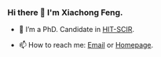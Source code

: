 ### Hi there 👋 I'm Xiachong Feng.

- 🌱 I’m a PhD. Candidate in [HIT-SCIR](http://ir.hit.edu.cn/).
<!-- - 💬 Communicate with me: [Zhihu](https://www.zhihu.com/people/), [WeChat](https://mp.weixin.qq.com/s/). -->
- 📫 How to reach me: [Email](mailto:xiachongfeng1996@gmail.com) or [Homepage](http://xcfeng.net/).
<!-- - ⚡ Fun fact: Love music, sining, animation, sports and all good things in my life.
 -->
<!-- <a href="https://yizhen20133868.github.io/">
  <img align="left" src="https://github-readme-stats.vercel.app/api?username=yizhen20133868&count_private=true&show_icons=true" />
</a>   -->

<!--
<a href="https://yizhen20133868.github.io/">
    <img align="left" src="https://github-readme-stats.vercel.app/api/top-langs/?username=yizhen20133868&hide=HTML,PostScript,JavaScript,Java,CSS&layout=compact" />
</a>
-->


<!--
**xcfcode/xcfcode** is a ✨ _special_ ✨ repository because its `README.md` (this file) appears on your GitHub profile.

Here are some ideas to get you started:

- 🔭 I’m currently working on ...
- 🌱 I’m currently learning ...
- 👯 I’m looking to collaborate on ...
- 🤔 I’m looking for help with ...
- 💬 Ask me about ...
- 📫 How to reach me: ...
- 😄 Pronouns: ...
- ⚡ Fun fact: ...
-->
